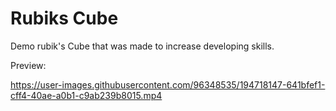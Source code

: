 # Rubiks Cube
Demo rubik's Cube that was made to increase developing skills.

Preview:

https://user-images.githubusercontent.com/96348535/194718147-641bfef1-cff4-40ae-a0b1-c9ab239b8015.mp4

